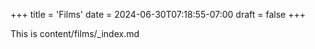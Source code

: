+++
title = 'Films'
date = 2024-06-30T07:18:55-07:00
draft = false
+++

This is content/films/_index.md
